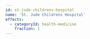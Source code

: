 ```yaml
---
id: st-jude-childrens-hospital
name: 'St. Jude Childrens Hospital'
effects:
  - categoryId: health-medicine
    fraction: 1
---
```

